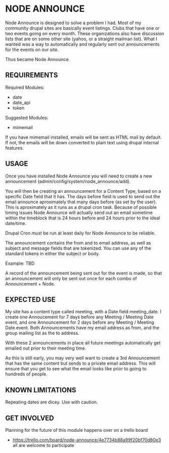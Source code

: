 NODE ANNOUNCE
========================================

Node Announce is designed to solve a problem I had. Most of my
community drupal sites are basically event listings. Clubs that have
one or two events going on every month. These organizations also have
discussion lists that are on some other site (yahoo, or a straight
mailman list). What I wanted was a way to automatically and regularly
sent out announcements for the events on our site.

Thus became Node Announce.

REQUIREMENTS
----------------------------------------

Required Modules:
- date
- date_api
- token

Suggested Modules:
- mimemail

If you have mimemail installed, emails will be sent as HTML mail by
default. If not, the emails will be down converted to plain text using
drupal internal features.

USAGE
----------------------------------------

Once you have installed Node Announce you will need to create a new
announcement (admin/config/system/node_announce/add).

You will then be creating an announcement for a Content Type, based on
a specific Date field that it has. The days before field is used to
send out the email announce aproximately that many days before (as set
by the user). This is aproximately as it runs as a drupal cron
task. Because of possible timing issues Node Announce will actually
send out an email sometime within the timeblock that is 24 hours
before and 24 hours prior to the ideal date/time.

Drupal Cron *must* be run at least daily for Node Announce to be reliable.

The announcement contains the from and to email address, as well as
subject and message fields that are tokenized. You can use any of the
standard tokens in either the subject or body.

Example: TBD

A record of the announcement being sent out for the event is made, so
that an announcement will only be sent out once for each combo of
Announcement + Node.

EXPECTED USE
----------------------------------------

My site has a content type called meeting, with a Date field
meeting_date. I create one Annoucement for 7 days before any Meeting /
Meeting Date event, and one Announcement for 2 days before any Meeting
/ Meeting Date event. Both Announcements have my email address as
from, and the group mailing list as the to address.

With these 2 announcements in place all future meetings automatically
get emailed out prior to their meeting time.

As this is still early, you may very well want to create a 3rd
Announcement that has the same content but sends to a private email
address. This will ensure that you get to see what the email looks
like prior to going to hundreds of people.

KNOWN LIMITATIONS
----------------------------------------

Repeating dates are dicey. Use with caution.

GET INVOLVED
----------------------------------------

Planning for the future of this module happens over on a trello board
- https://trello.com/board/node-announce/4e7734b88a99f20bf70d80e3 all
are welcome to participate
